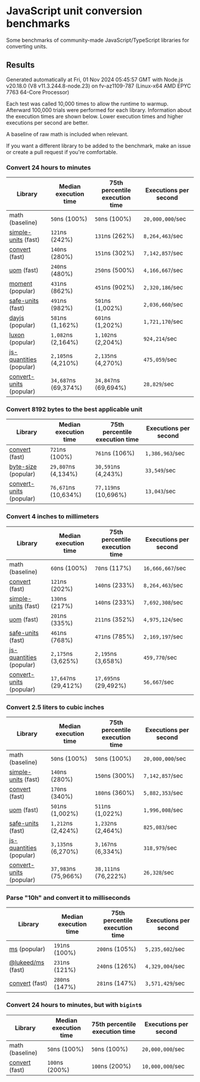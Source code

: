 # JavaScript unit conversion benchmarks

Some benchmarks of community-made JavaScript/TypeScript libraries for converting units.

## Results

<!-- beginblock(results) -->

Generated automatically at Fri, 01 Nov 2024 05:45:57 GMT with Node.js v20.18.0 (V8 v11.3.244.8-node.23) on fv-az1109-787 (Linux-x64 AMD EPYC 7763 64-Core Processor)

Each test was called 10,000 times to allow the runtime to warmup.
Afterward 100,000 trials were performed for each library.
Information about the execution times are shown below.
Lower execution times and higher executions per second are better.

A baseline of raw math is included when relevant.

If you want a different library to be added to the benchmark, make an issue or create a pull request if you're comfortable.

### Convert 24 hours to minutes

| Library                                                            | Median execution time | 75th percentile execution time | Executions per second |
| ------------------------------------------------------------------ | --------------------- | ------------------------------ | --------------------- |
| math (baseline)                                                    | `50`ns (100%)         | `50`ns (100%)                  | `20,000,000`/sec      |
| [simple-units](https://npmjs.com/package/simple-units) (fast)      | `121`ns (242%)        | `131`ns (262%)                 | `8,264,463`/sec       |
| [convert](https://npmjs.com/package/convert) (fast)                | `140`ns (280%)        | `151`ns (302%)                 | `7,142,857`/sec       |
| [uom](https://npmjs.com/package/uom) (fast)                        | `240`ns (480%)        | `250`ns (500%)                 | `4,166,667`/sec       |
| [moment](https://npmjs.com/package/moment) (popular)               | `431`ns (862%)        | `451`ns (902%)                 | `2,320,186`/sec       |
| [safe-units](https://npmjs.com/package/safe-units) (fast)          | `491`ns (982%)        | `501`ns (1,002%)               | `2,036,660`/sec       |
| [dayjs](https://npmjs.com/package/dayjs) (popular)                 | `581`ns (1,162%)      | `601`ns (1,202%)               | `1,721,170`/sec       |
| [luxon](https://npmjs.com/package/luxon) (popular)                 | `1,082`ns (2,164%)    | `1,102`ns (2,204%)             | `924,214`/sec         |
| [js-quantities](https://npmjs.com/package/js-quantities) (popular) | `2,105`ns (4,210%)    | `2,135`ns (4,270%)             | `475,059`/sec         |
| [convert-units](https://npmjs.com/package/convert-units) (popular) | `34,687`ns (69,374%)  | `34,847`ns (69,694%)           | `28,829`/sec          |

### Convert 8192 bytes to the best applicable unit

| Library                                                            | Median execution time | 75th percentile execution time | Executions per second |
| ------------------------------------------------------------------ | --------------------- | ------------------------------ | --------------------- |
| [convert](https://npmjs.com/package/convert) (fast)                | `721`ns (100%)        | `761`ns (106%)                 | `1,386,963`/sec       |
| [byte-size](https://npmjs.com/package/byte-size) (popular)         | `29,807`ns (4,134%)   | `30,591`ns (4,243%)            | `33,549`/sec          |
| [convert-units](https://npmjs.com/package/convert-units) (popular) | `76,671`ns (10,634%)  | `77,119`ns (10,696%)           | `13,043`/sec          |

### Convert 4 inches to millimeters

| Library                                                            | Median execution time | 75th percentile execution time | Executions per second |
| ------------------------------------------------------------------ | --------------------- | ------------------------------ | --------------------- |
| math (baseline)                                                    | `60`ns (100%)         | `70`ns (117%)                  | `16,666,667`/sec      |
| [convert](https://npmjs.com/package/convert) (fast)                | `121`ns (202%)        | `140`ns (233%)                 | `8,264,463`/sec       |
| [simple-units](https://npmjs.com/package/simple-units) (fast)      | `130`ns (217%)        | `140`ns (233%)                 | `7,692,308`/sec       |
| [uom](https://npmjs.com/package/uom) (fast)                        | `201`ns (335%)        | `211`ns (352%)                 | `4,975,124`/sec       |
| [safe-units](https://npmjs.com/package/safe-units) (fast)          | `461`ns (768%)        | `471`ns (785%)                 | `2,169,197`/sec       |
| [js-quantities](https://npmjs.com/package/js-quantities) (popular) | `2,175`ns (3,625%)    | `2,195`ns (3,658%)             | `459,770`/sec         |
| [convert-units](https://npmjs.com/package/convert-units) (popular) | `17,647`ns (29,412%)  | `17,695`ns (29,492%)           | `56,667`/sec          |

### Convert 2.5 liters to cubic inches

| Library                                                            | Median execution time | 75th percentile execution time | Executions per second |
| ------------------------------------------------------------------ | --------------------- | ------------------------------ | --------------------- |
| math (baseline)                                                    | `50`ns (100%)         | `50`ns (100%)                  | `20,000,000`/sec      |
| [simple-units](https://npmjs.com/package/simple-units) (fast)      | `140`ns (280%)        | `150`ns (300%)                 | `7,142,857`/sec       |
| [convert](https://npmjs.com/package/convert) (fast)                | `170`ns (340%)        | `180`ns (360%)                 | `5,882,353`/sec       |
| [uom](https://npmjs.com/package/uom) (fast)                        | `501`ns (1,002%)      | `511`ns (1,022%)               | `1,996,008`/sec       |
| [safe-units](https://npmjs.com/package/safe-units) (fast)          | `1,212`ns (2,424%)    | `1,232`ns (2,464%)             | `825,083`/sec         |
| [js-quantities](https://npmjs.com/package/js-quantities) (popular) | `3,135`ns (6,270%)    | `3,167`ns (6,334%)             | `318,979`/sec         |
| [convert-units](https://npmjs.com/package/convert-units) (popular) | `37,983`ns (75,966%)  | `38,111`ns (76,222%)           | `26,328`/sec          |

### Parse "10h" and convert it to milliseconds

| Library                                                   | Median execution time | 75th percentile execution time | Executions per second |
| --------------------------------------------------------- | --------------------- | ------------------------------ | --------------------- |
| [ms](https://npmjs.com/package/ms) (popular)              | `191`ns (100%)        | `200`ns (105%)                 | `5,235,602`/sec       |
| [@lukeed/ms](https://npmjs.com/package/@lukeed/ms) (fast) | `231`ns (121%)        | `240`ns (126%)                 | `4,329,004`/sec       |
| [convert](https://npmjs.com/package/convert) (fast)       | `280`ns (147%)        | `281`ns (147%)                 | `3,571,429`/sec       |

### Convert 24 hours to minutes, but with `bigint`s

| Library                                             | Median execution time | 75th percentile execution time | Executions per second |
| --------------------------------------------------- | --------------------- | ------------------------------ | --------------------- |
| math (baseline)                                     | `50`ns (100%)         | `50`ns (100%)                  | `20,000,000`/sec      |
| [convert](https://npmjs.com/package/convert) (fast) | `100`ns (200%)        | `100`ns (200%)                 | `10,000,000`/sec      |

<!-- endblock(results) -->
